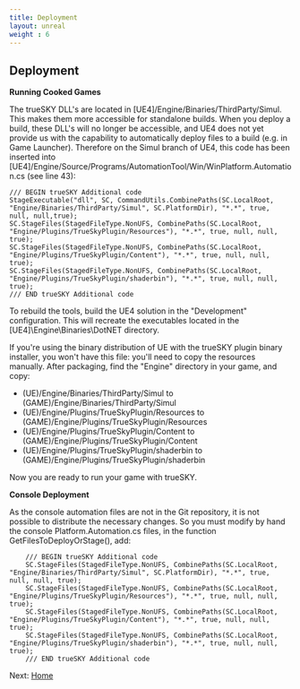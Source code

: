 ```yaml
---
title: Deployment
layout: unreal
weight : 6
---
```

Deployment
---

**Running Cooked Games**

The trueSKY DLL's are  located in [UE4]/Engine/Binaries/ThirdParty/Simul. This makes them more accessible for standalone builds. When you deploy a build, these DLL's will no longer be accessible, and UE4 does not yet provide us with the capability to automatically deploy files to a build (e.g. in Game Launcher). Therefore on the Simul branch of UE4, this code has been inserted into [UE4]/Engine/Source/Programs/AutomationTool/Win/WinPlatform.Automation.cs (see line 43):
	
	/// BEGIN trueSKY Additional code
	StageExecutable("dll", SC, CommandUtils.CombinePaths(SC.LocalRoot, "Engine/Binaries/ThirdParty/Simul", SC.PlatformDir), "*.*", true, null, null,true);
	SC.StageFiles(StagedFileType.NonUFS, CombinePaths(SC.LocalRoot, "Engine/Plugins/TrueSkyPlugin/Resources"), "*.*", true, null, null, true);
	SC.StageFiles(StagedFileType.NonUFS, CombinePaths(SC.LocalRoot, "Engine/Plugins/TrueSkyPlugin/Content"), "*.*", true, null, null, true);
	SC.StageFiles(StagedFileType.NonUFS, CombinePaths(SC.LocalRoot, "Engine/Plugins/TrueSkyPlugin/shaderbin"), "*.*", true, null, null, true);
	/// END trueSKY Additional code

To rebuild the tools, build the UE4 solution in the "Development" configuration. This will recreate the executables located in the [UE4]\Engine\Binaries\DotNET directory.

If you're using the binary distribution of UE with the trueSKY plugin binary installer, you won't have this file: you'll need to copy the resources manually. After packaging, find the "Engine" directory in your game, and copy:

* (UE)/Engine/Binaries/ThirdParty/Simul to (GAME)/Engine/Binaries/ThirdParty/Simul
* (UE)/Engine/Plugins/TrueSkyPlugin/Resources to (GAME)/Engine/Plugins/TrueSkyPlugin/Resources
* (UE)/Engine/Plugins/TrueSkyPlugin/Content to (GAME)/Engine/Plugins/TrueSkyPlugin/Content
* (UE)/Engine/Plugins/TrueSkyPlugin/shaderbin to (GAME)/Engine/Plugins/TrueSkyPlugin/shaderbin

Now you are ready to run your game with trueSKY.

**Console Deployment**

As the console automation files are not in the Git repository, it is not possible to distribute the necessary changes. So you must modify by hand the console Platform.Automation.cs files, in the function GetFilesToDeployOrStage(), add:

		/// BEGIN trueSKY Additional code
		SC.StageFiles(StagedFileType.NonUFS, CombinePaths(SC.LocalRoot, "Engine/Binaries/ThirdParty/Simul", SC.PlatformDir), "*.*", true, null, null, true);
		SC.StageFiles(StagedFileType.NonUFS, CombinePaths(SC.LocalRoot, "Engine/Plugins/TrueSkyPlugin/Resources"), "*.*", true, null, null, true);
		SC.StageFiles(StagedFileType.NonUFS, CombinePaths(SC.LocalRoot, "Engine/Plugins/TrueSkyPlugin/Content"), "*.*", true, null, null, true);
		SC.StageFiles(StagedFileType.NonUFS, CombinePaths(SC.LocalRoot, "Engine/Plugins/TrueSkyPlugin/shaderbin"), "*.*", true, null, null, true);
		/// END trueSKY Additional code
			
Next: <a href="/unrealengine/index">Home</a>